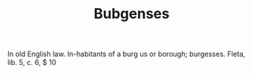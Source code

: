 ---
title: Bubgenses
letter: B
permalink: "/definitions/bld-bubgenses.html"
body: In old English law. In-habitants of a burg us or borough; burgesses. Fleta,
  lib. 5, c. 6, $ 10
published_at: '2018-07-07'
source: Black's Law Dictionary 2nd Ed (1910)
layout: post
---